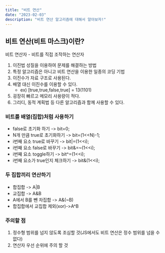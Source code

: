 ```yaml
---
title: "비트 연산"
date: "2023-02-03"
description: "비트 연산 알고리즘에 대해서 알아보자!"
---
```


## 비트 연산(비트 마스크)이란?

비트 연산자 - 비트를 직접 조작하는 연산자

1. 이진법 성질을 이용하여 문제를 해결하는 방법
2. 특정 알고리즘은 아니고 비트 연산을 이용한 일종의 코딩 기법
3. 이진수가 자료 구조로 사용된다.
4. 배열 대신 이진수를 이용할 수 있다.
   - ex) [true,true,false,true] = 13(1101)
5. 굉장히 빠르고 메모리 사용량이 적다.
6. 그리디, 동적 계획법 등 다른 알고리즘과 함께 사용할 수 있다.

### 비트를 배열(집합)처럼 사용하기

- false로 초기화 하기 -> bit=0;
- N개 만큼 true로 초기화하기 -> bit=(1<<N)-1;
- i번째 요소 true로 바꾸기 -> bit|=(1<<i);
- i번째 요소 false로 바꾸기 -> bit&=~(1<<i);
- i번째 요소 toggle하기 -> bit^=(1<<i);
- i번째 요소가 true인지 체크하기 -> bit&(1<<i);

### 두 집합끼리 연산하기

- 합집합 -> A|B
- 교집합 -> A&B
- A에서 B를 뺀 차집합 -> A&(~B)
- 합집합에서 교집합 제외(xor)->A^B

### 주의할 점

1. 정수형 범위를 넘지 않도록 조심할 것(JS에서도 비트 연산은 정수 범위를 넘을 수 없다)
2. 연산자 우선 순위에 주의 할 것
